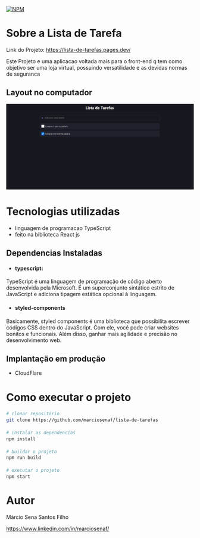 [![NPM](https://img.shields.io/npm/l/react)](https://github.com/marciosenaf/lista-de-tarefas/blob/main/LICENSE) 

# Sobre a Lista de Tarefa

Link do Projeto: https://lista-de-tarefas.pages.dev/

Este Projeto e uma aplicacao voltada mais para o front-end q tem como objetivo ser uma loja virtual, possuindo versatilidade e as devidas normas de seguranca

## Layout no computador
![Web](https://github.com/marciosenaf/lista-de-tarefas/blob/main/public/computer.readme.png)

# Tecnologias utilizadas

- linguagem de programacao TypeScript
- feito na biblioteca React js

## Dependencias Instaladas

- #### typescript:
TypeScript é uma linguagem de programação de código aberto desenvolvida pela Microsoft. É um superconjunto sintático estrito de JavaScript e adiciona tipagem estática opcional à linguagem.

- #### styled-components
Basicamente, styled components é uma biblioteca que possibilita escrever códigos CSS dentro do JavaScript. Com ele, você pode criar websites bonitos e funcionais. Além disso, ganhar mais agilidade e precisão no desenvolvimento web.

## Implantação em produção
- CloudFlare

# Como executar o projeto

```bash
# clonar repositório
git clone https://github.com/marciosenaf/lista-de-tarefas

# instalar as dependencias
npm install

# buildar o projeto
npm run build

# executar o projeto
npm start
```

# Autor

Márcio Sena Santos Filho

https://www.linkedin.com/in/marciosenaf/
